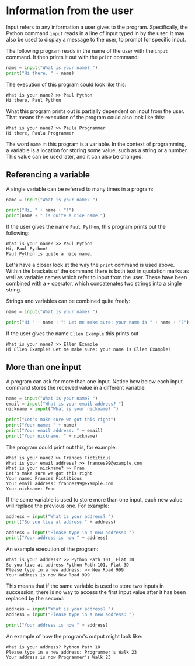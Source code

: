 # Information from the user

Input refers to any information a user gives to the program. Specifically, the Python command `input` reads in a line of input typed in by the user. It may also be used to display a message to the user, to prompt for specific input.

The following program reads in the name of the user with the `input` command. It then prints it out with the `print` command:

```py
name = input("What is your name? ")
print("Hi there, " + name)
```

The execution of this program could look like this:

```
What is your name? >> Paul Python
Hi there, Paul Python
```

What this program prints out is partially dependent on input from the user. That means the execution of the program could also look like this:

```
What is your name? >> Paula Programmer
Hi there, Paula Programmer
```

The word `name` in this program is a variable. In the context of programming, a variable is a location for storing some value, such as a string or a number. This value can be used later, and it can also be changed.

## Referencing a variable

A single variable can be referred to many times in a program:

```py
name = input("What is your name? ")

print("Hi, " + name + "!")
print(name + " is quite a nice name.")
```

If the user gives the name `Paul Python`, this program prints out the following:

```
What is your name? >> Paul Python
Hi, Paul Python!
Paul Python is quite a nice name.
```

Let's have a closer look at the way the `print` command is used above. Within the brackets of the command there is both text in quotation marks as well as variable names which refer to input from the user. These have been combined with a `+` operator, which concatenates two strings into a single string.

Strings and variables can be combined quite freely:

```py
name = input("What is your name? ")

print("Hi " + name + "! Let me make sure: your name is " + name + "?")
```

If the user gives the name `Ellen Example` this prints out

```
What is your name? >> Ellen Example
Hi Ellen Example! Let me make sure: your name is Ellen Example?
```

## More than one input

A program can ask for more than one input. Notice how below each input command stores the received value in a different variable.

```py
name = input("What is your name? ")
email = input("What is your email address? ")
nickname = input("What is your nickname? ")

print("Let's make sure we got this right")
print("Your name: " + name)
print("Your email address: " + email)
print("Your nickname: " + nickname)
```

The program could print out this, for example:

```
What is your name? >> Frances Fictitious
What is your email address? >> frances99@example.com
What is your nickname? >> Fran
Let's make sure we got this right
Your name: Frances Fictitious
Your email address: frances99@example.com
Your nickname: Fran
```

If the same variable is used to store more than one input, each new value will replace the previous one. For example:

```py
address = input("What is your address? ")
print("So you live at address " + address)

address = input("Please type in a new address: ")
print("Your address is now " + address)
```

An example execution of the program:

```
What is your address? >> Python Path 101, Flat 3D
So you live at address Python Path 101, Flat 3D
Please type in a new address: >> New Road 999
Your address is now New Road 999
```

This means that if the same variable is used to store two inputs in succession, there is no way to access the first input value after it has been replaced by the second:

```py
address = input("What is your address? ")
address = input("Please type in a new address: ")

print("Your address is now " + address)
```

An example of how the program's output might look like:

```
What is your address? Python Path 10
Please type in a new address: Programmer's Walk 23
Your address is now Programmer's Walk 23
```